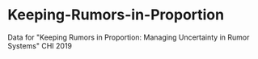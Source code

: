 # Keeping-Rumors-in-Proportion

Data for "Keeping Rumors in Proportion: Managing Uncertainty in Rumor Systems" CHI 2019

